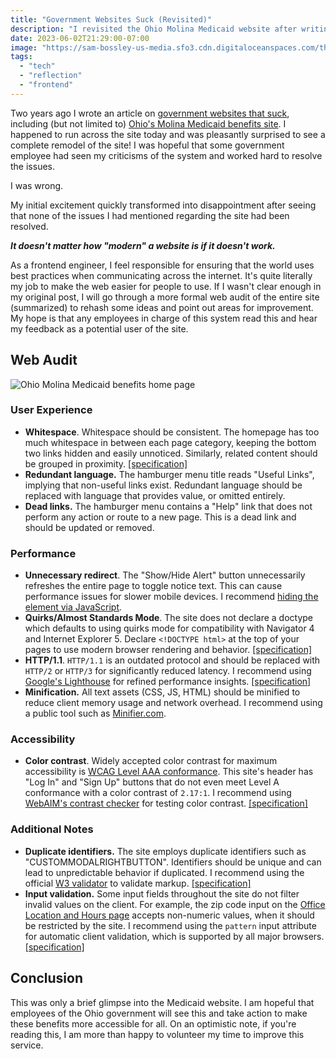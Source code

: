 ```yaml
---
title: "Government Websites Suck (Revisited)"
description: "I revisited the Ohio Molina Medicaid website after writing a review against it two years ago."
date: 2023-06-02T21:29:00-07:00
image: "https://sam-bossley-us-media.sfo3.cdn.digitaloceanspaces.com/thoughts/2023/government-websites-home.png"
tags:
  - "tech"
  - "reflection"
  - "frontend"
---
```


Two years ago I wrote an article on [government websites that suck](/thoughts/21/02/government-websites-suck/), including (but not limited to) [Ohio's Molina Medicaid benefits site](https://ssp.benefits.ohio.gov/). I happened to run across the site today and was pleasantly surprised to see a complete remodel of the site! I was hopeful that some government employee had seen my criticisms of the system and worked hard to resolve the issues.

I was wrong.

My initial excitement quickly transformed into disappointment after seeing that none of the issues I had mentioned regarding the site had been resolved.

***It doesn't matter how "modern" a website is if it doesn't work.***

As a frontend engineer, I feel responsible for ensuring that the world uses best practices when communicating across the internet. It's quite literally my job to make the web easier for people to use. If I wasn't clear enough in my original post, I will go through a more formal web audit of the entire site (summarized) to rehash some ideas and point out areas for improvement. My hope is that any employees in charge of this system read this and hear my feedback as a potential user of the site.

## Web Audit

![Ohio Molina Medicaid benefits home page](https://sam-bossley-us-media.sfo3.cdn.digitaloceanspaces.com/thoughts/2023/government-websites-home.png)

### User Experience

* **Whitespace**. Whitespace should be consistent. The homepage has too much whitespace in between each page category, keeping the bottom two links hidden and easily unnoticed. Similarly, related content should be grouped in proximity. [[specification]](https://www.w3.org/WAI/tips/designing/#use-headings-and-spacing-to-group-related-content)
* **Redundant language.** The hamburger menu title reads "Useful Links", implying that non-useful links exist. Redundant language should be replaced with language that provides value, or omitted entirely.
* **Dead links.** The hamburger menu contains a "Help" link that does not perform any action or route to a new page. This is a dead link and should be updated or removed.

### Performance

* **Unnecessary redirect**. The "Show/Hide Alert" button unnecessarily refreshes the entire page to toggle notice text. This can cause performance issues for slower mobile devices. I recommend [hiding the element via JavaScript](https://stackoverflow.com/questions/6242976/javascript-hide-show-element).
* **Quirks/Almost Standards Mode**. The site does not declare a doctype which defaults to using quirks mode for compatibility with Navigator 4 and Internet Explorer 5. Declare `<!DOCTYPE html>` at the top of your pages to use modern browser rendering and behavior. [[specification]](https://www.w3.org/wiki/Doctypes_and_markup_styles)
* **HTTP/1.1**. `HTTP/1.1` is an outdated protocol and should be replaced with `HTTP/2` or `HTTP/3` for significantly reduced latency. I recommend using [Google's Lighthouse](https://developer.chrome.com/docs/lighthouse/) for refined performance insights. [[specification]](https://www.rfc-editor.org/rfc/rfc9110.html#name-specifications-obsoleted-by)
* **Minification.** All text assets (CSS, JS, HTML) should be minified to reduce client memory usage and network overhead. I recommend using a public tool such as [Minifier.com](https://www.minifier.com/).

### Accessibility

* **Color contrast**. Widely accepted color contrast for maximum accessibility is [WCAG Level AAA conformance](https://www.w3.org/WAI/WCAG2AAA-Conformance). This site's header has "Log In" and "Sign Up" buttons that do not even meet Level A conformance with a color contrast of `2.17:1`. I recommend using [WebAIM's contrast checker](https://webaim.org/resources/contrastchecker/) for testing color contrast. [[specification]](https://www.w3.org/WAI/tips/designing/#provide-sufficient-contrast-between-foreground-and-background)

### Additional Notes

* **Duplicate identifiers.** The site employs duplicate identifiers such as "CUSTOMMODALRIGHTBUTTON". Identifiers should be unique and can lead to unpredictable behavior if duplicated. I recommend using the official [W3 validator](https://validator.w3.org) to validate markup. [[specification]](https://www.w3.org/WAI/standards-guidelines/act/rules/3ea0c8/proposed/)
* **Input validation.** Some input fields throughout the site do not filter invalid values on the client. For example, the zip code input on the [Office Location and Hours page](https://ssp.benefits.ohio.gov/apspssp/ssp.portal/informationLinks/findAnOffice) accepts non-numeric values, when it should be restricted by the site. I recommend using the `pattern` input attribute for automatic client validation, which is supported by all major browsers. [[specification]](https://www.w3.org/WAI/tutorials/forms/validation/#validating-patterned-input)

## Conclusion

This was only a brief glimpse into the Medicaid website. I am hopeful that employees of the Ohio government will see this and take action to make these benefits more accessible for all. On an optimistic note, if you're reading this, I am more than happy to volunteer my time to improve this service.
